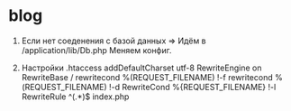 # blog
1. Если нет соеденения с базой данных => 
  Идём в /application/lib/Db.php
  Меняем конфиг.

2. Настройки .htaccess 
  addDefaultCharset utf-8
  RewriteEngine on
  RewriteBase /
  rewritecond %(REQUEST_FILENAME) !-f
  rewritecond %(REQUEST_FILENAME) !-d
  RewriteCond %{REQUEST_FILENAME} !-l
  RewriteRule ^(.*)$ index.php
